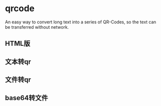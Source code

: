 # qrcode
An easy way to convert long text into a series of QR-Codes, so the text can be transferred without network.

## HTML版
## 文本转qr
## 文件转qr
## base64转文件
